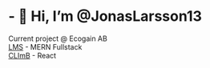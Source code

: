 # - 👋 Hi, I’m @JonasLarsson13

Current project @ Ecogain AB<br />
<a href="https://svemin-mwn.netlify.app/" target="__blank">LMS</a> - MERN Fullstack
<br />
<a href="https://wow-climb.netlify.app/" target="__blank">CLImB</a> - React
